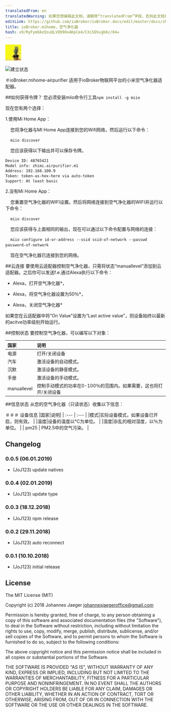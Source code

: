 ```yaml
---
translatedFrom: en
translatedWarning: 如果您想编辑此文档，请删除“translatedFrom”字段，否则此文档将再次自动翻译
editLink: https://github.com/ioBroker/ioBroker.docs/edit/master/docs/zh-cn/adapterref/iobroker.mihome-airpurifier/README.md
title: ioBroker.mihome，空气净化器
hash: v9/RyFymOAzQsuQLVQ998xAKpCe4/CXiSDSvgb6c/84=
---
```

![商标](../../../en/adapterref/iobroker.mihome-airpurifier/admin/mihome-airpurifier.png)

![建立状态](https://travis-ci.org/JoJ123/ioBroker.mihome-airpurifier.svg?branch=master)

＃ioBroker.mihome-airpurifier
适用于ioBroker物联网平台的小米空气净化器适配器。

##如何获得令牌？
您必须安装miio命令行工具`npm install -g miio`

现在您有两个选择：

1.使用Mi Home App：

    您将净化器与MI Home App连接到您的Wifi网络，然后运行以下命令：

    `miio discover`

    您应该获得以下输出并可以保存令牌。

```
Device ID: 48765421
Model info: zhimi.airpurifier.m1
Address: 192.168.100.9
Token: token-as-hex-here via auto-token
Support: At least basic
```

2.没有Mi Home App：

    您重置空气净化器的WIFI设置。然后将网络连接到空气净化器的WIFI并运行以下命令：

    `miio discover`

    您应该获得与上面相同的输出，现在可以通过以下命令配置与网络的连接：

    `miio configure id-or-address --ssid ssid-of-network --passwd password-of-network`

    现在空气净化器已连接到您的网络。

##云连接
要使用云适配器控制空气净化器，只需将状态“manuallevel”添加到云适配器。之后你可以发送f.e.通过Alexa执行以下命令：

* Alexa，打开空气净化器*，

* Alexa，将空气净化器设置为50％*，

* Alexa，关闭空气净化器*

如果您在云适配器中将“On Value”设置为“Last active value”，则设备始终以最新的acitve功率级别开始运行。

##控制状态
要控制空气净化器，可以编写以下对象：

|国家|说明|
| :---           | :---        |
|电源|打开/关闭设备|
|汽车|激活设备的自动模式。 |
|沉默|激活设备的静音模式。 |
|手册|激活设备的手动模式。 |
| manuallevel |控制手动模式的功率在0-100％的范围内。如果需要，这也将打开/关闭设备

##信息状态
从您的空气净化器（只读状态）收集以下信息：

＃＃＃ 设备信息
|国家|说明|
| :---        | :---        |
|模式|实际设备模式，如果设备已开启，则有效。 |
|温度|设备的温度以°C为单位。 |
|湿度|杂乱的相对湿度，以％为单位。 |
| pm25 | PM2.5中的空气污染。 |

## Changelog
### 0.0.5 (06.01.2019)
* (JoJ123) update natives

### 0.0.4 (02.01.2019)
* (JoJ123) update type

### 0.0.3 (18.12.2018)
* (JoJ123) npm release

### 0.0.2 (29.11.2018)
* (JoJ123) auto reconnect

### 0.0.1 (10.10.2018)
* (JoJ123) initial release

## License
The MIT License (MIT)

Copyright (c) 2018 Johannes Jaeger <johannesjaegeroffice@gmail.com>

Permission is hereby granted, free of charge, to any person obtaining a copy
of this software and associated documentation files (the "Software"), to deal
in the Software without restriction, including without limitation the rights
to use, copy, modify, merge, publish, distribute, sublicense, and/or sell
copies of the Software, and to permit persons to whom the Software is
furnished to do so, subject to the following conditions:

The above copyright notice and this permission notice shall be included in
all copies or substantial portions of the Software.

THE SOFTWARE IS PROVIDED "AS IS", WITHOUT WARRANTY OF ANY KIND, EXPRESS OR
IMPLIED, INCLUDING BUT NOT LIMITED TO THE WARRANTIES OF MERCHANTABILITY,
FITNESS FOR A PARTICULAR PURPOSE AND NONINFRINGEMENT. IN NO EVENT SHALL THE
AUTHORS OR COPYRIGHT HOLDERS BE LIABLE FOR ANY CLAIM, DAMAGES OR OTHER
LIABILITY, WHETHER IN AN ACTION OF CONTRACT, TORT OR OTHERWISE, ARISING FROM,
OUT OF OR IN CONNECTION WITH THE SOFTWARE OR THE USE OR OTHER DEALINGS IN
THE SOFTWARE.